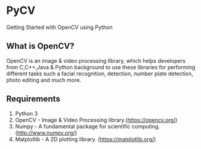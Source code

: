# PyCV
Getting Started with OpenCV using Python

## What is OpenCV?
OpenCV is an image & video processing library, which helps developers from C,C++,Java & Python background to use these libraries for performing different tasks such a facial recognition, detection, number plate detection, photo editing and much more.

## Requirements 
1. Python 3 
2. OpenCV - Image & Video Processing library.(https://opencv.org/)  
3. Numpy - A fundamental package for scientific computing.(http://www.numpy.org/)
4. Matplotlib - A 2D plotting library. (https://matplotlib.org/) 



